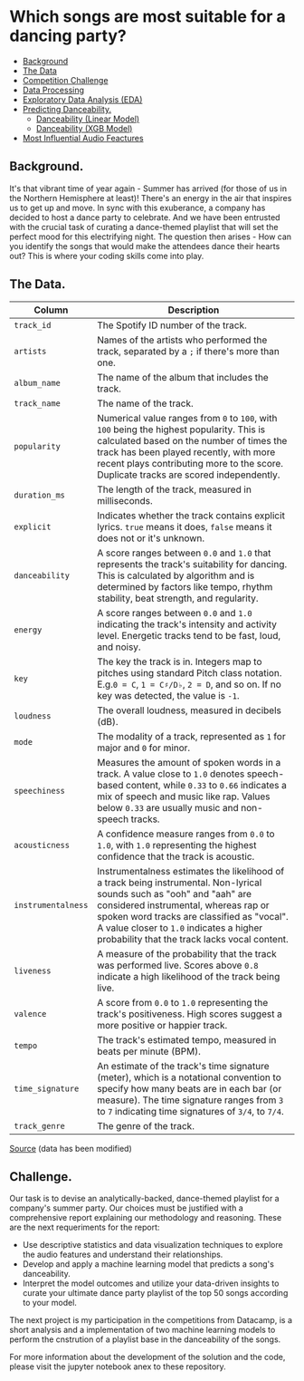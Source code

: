 # Which songs are most suitable for a dancing party?

- [Background](#background)
- [The Data](#the-data)
- [Competition Challenge](#competition-challenge)
- [Data Processing](#data-processing)
- [Exploratory Data Analysis (EDA)](#exploratory-data-analysis)
- [Predicting Danceability.](#predicting-danceability)
  - [Danceability (Linear Model)](#1-danceability-(linear-model))
  - [Danceability (XGB Model)](#2-danceability-(xbg-model))
- [Most Influential Audio Feactures](#most-inflential-audio-feactures)


## Background.

It's that vibrant time of year again - Summer has arrived (for those of us in the Northern Hemisphere at least)! There's an energy in the air that inspires us to get up and move. In sync with this exuberance, a company has decided to host a dance party to celebrate. And we have been entrusted with the crucial task of curating a dance-themed playlist that will set the perfect mood for this electrifying night. The question then arises - How can you identify the songs that would make the attendees dance their hearts out? This is where your coding skills come into play.

## The Data.

| Column     | Description              |
|------------|--------------------------|
| `track_id` | The Spotify ID number of the track. |
| `artists` | Names of the artists who performed the track, separated by a `;` if there's more than one.|
| `album_name` | The name of the album that includes the track.|
| `track_name` | The name of the track.|
| `popularity` | Numerical value ranges from `0` to `100`, with `100` being the highest popularity. This is calculated based on the number of times the track has been played recently, with more recent plays contributing more to the score. Duplicate tracks are scored independently.|
| `duration_ms` | The length of the track, measured in milliseconds.|
| `explicit` | Indicates whether the track contains explicit lyrics. `true` means it does, `false` means it does not or it's unknown.|
| `danceability` | A score ranges between `0.0` and `1.0` that represents the track's suitability for dancing. This is calculated by algorithm and is determined by factors like tempo, rhythm stability, beat strength, and regularity.|
| `energy` | A score ranges between `0.0` and `1.0` indicating the track's intensity and activity level. Energetic tracks tend to be fast, loud, and noisy.|
| `key` | The key the track is in. Integers map to pitches using standard Pitch class notation. E.g.`0 = C`, `1 = C♯/D♭`, `2 = D`, and so on. If no key was detected, the value is `-1`.| 
| `loudness` | The overall loudness, measured in decibels (dB).|
| `mode` |  The modality of a track, represented as `1` for major and `0` for minor.| 
| `speechiness` | Measures the amount of spoken words in a track. A value close to `1.0` denotes speech-based content, while `0.33` to `0.66` indicates a mix of speech and music like rap. Values below `0.33` are usually music and non-speech tracks.| 
| `acousticness` | A confidence measure ranges from `0.0` to `1.0`, with `1.0` representing the highest confidence that the track is acoustic.|
| `instrumentalness` | Instrumentalness estimates the likelihood of a track being instrumental. Non-lyrical sounds such as "ooh" and "aah" are considered instrumental, whereas rap or spoken word tracks are classified as "vocal". A value closer to `1.0` indicates a higher probability that the track lacks vocal content.|
| `liveness` | A measure of the probability that the track was performed live. Scores above `0.8` indicate a high likelihood of the track being live.|
| `valence` | A score from `0.0` to `1.0` representing the track's positiveness. High scores suggest a more positive or happier track.|
| `tempo` | The track's estimated tempo, measured in beats per minute (BPM).|
| `time_signature` | An estimate of the track's time signature (meter), which is a notational convention to specify how many beats are in each bar (or measure). The time signature ranges from `3` to `7` indicating time signatures of `3/4`, to `7/4`.|
| `track_genre` |  The genre of the track.|

[Source](https://www.kaggle.com/datasets/maharshipandya/-spotify-tracks-dataset) (data has been modified)

## Challenge.
Our task is to devise an analytically-backed, dance-themed playlist for a company's summer party. Our choices must be justified with a comprehensive report explaining our methodology and reasoning. These are the next requeriments for the report:

- Use descriptive statistics and data visualization techniques to explore the audio features and understand their relationships.
- Develop and apply a machine learning model that predicts a song's danceability.
- Interpret the model outcomes and utilize your data-driven insights to curate your ultimate dance party playlist of the top 50 songs according to your model.


The next project is my participation in the competitions from Datacamp, is a short analysis and a implementation of two machine learning models to perform the cnstrution of a playlist base in the danceability of the songs.

For more information about the development of the solution and the code, please visit the jupyter notebook anex to these repository.